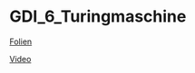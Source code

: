 # GDI_6_Turingmaschine

[Folien](https://docs.google.com/presentation/d/1DXSoVKMnkuWsoDUlKb8SdPBgCw8e1COLG83mPZ4wAlg/edit?usp=sharing)

[Video](https://www.youtube.com/watch?v=SGvOrLy6QVg)

